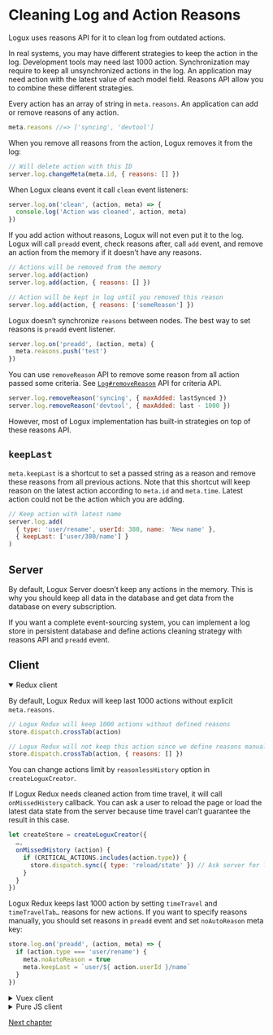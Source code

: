 # Cleaning Log and Action Reasons

Logux uses reasons API for it to clean log from outdated actions.

In real systems, you may have different strategies to keep the action in the log. Development tools may need last 1000 action. Synchronization may require to keep all unsynchronized actions in the log. An application may need action with the latest value of each model field. Reasons API allow you to combine these different strategies.

Every action has an array of string in `meta.reasons`. An application can add or remove reasons of any action.

```js
meta.reasons //=> ['syncing', 'devtool']
```

When you remove all reasons from the action, Logux removes it from the log:

```js
// Will delete action with this ID
server.log.changeMeta(meta.id, { reasons: [] })
```

When Logux cleans event it call `clean` event listeners:

```js
server.log.on('clean', (action, meta) => {
  console.log('Action was cleaned', action, meta)
})
```

If you add action without reasons, Logux will not even put it to the log. Logux will call `preadd` event, check reasons after, call `add` event, and remove an action from the memory if it doesn’t have any reasons.

```js
// Actions will be removed from the memory
server.log.add(action)
server.log.add(action, { reasons: [] })

// Action will be kept in log until you removed this reason
server.log.add(action, { reasons: ['someReason'] })
```

Logux doesn’t synchronize `reasons` between nodes. The best way to set reasons is `preadd` event listener.

```js
server.log.on('preadd', (action, meta) {
  meta.reasons.push('test')
})
```

You can use `removeReason` API to remove some reason from all action passed some criteria. See [`Log#removeReason`](https://logux.io/redux-api/#log-removereason) API for criteria API.

```js
server.log.removeReason('syncing', { maxAdded: lastSynced })
server.log.removeReason('devtool', { maxAdded: last - 1000 })
```

However, most of Logux implementation has built-in strategies on top of these reasons API.


## `keepLast`

`meta.keepLast` is a shortcut to set a passed string as a reason and remove these reasons from all previous actions. Note that this shortcut will keep reason on the latest action according to `meta.id` and `meta.time`. Latest action could not be the action which you are adding.

```js
// Keep action with latest name
server.log.add(
  { type: 'user/rename', userId: 380, name: 'New name' },
  { keepLast: ['user/380/name'] }
)
```


## Server

By default, Logux Server doesn’t keep any actions in the memory. This is why you should keep all data in the database and get data from the database on every subscription.

If you want a complete event-sourcing system, you can implement a log store in persistent database and define actions cleaning strategy with reasons API and `preadd` event.

## Client

<details open><summary>Redux client</summary>

By default, Logux Redux will keep last 1000 actions without explicit `meta.reasons`.

```js
// Logux Redux will keep 1000 actions without defined reasons
store.dispatch.crossTab(action)

// Logux Redux will not keep this action since we define reasons manually
store.dispatch.crossTab(action, { reasons: [] })
```

You can change actions limit by `reasonlessHistory` option in `createLoguxCreator`.

If Logux Redux needs cleaned action from time travel, it will call `onMissedHistory` callback. You can ask a user to reload the page or load the latest data state from the server because time travel can’t guarantee the result in this case.

```js
let createStore = createLoguxCreator({
  …,
  onMissedHistory (action) {
    if (CRITICAL_ACTIONS.includes(action.type)) {
      store.dispatch.sync({ type: 'reload/state' }) // Ask server for latest state
    }
  }
})
```

Logux Redux keeps last 1000 action by setting `timeTravel` and `timeTravelTab…` reasons for new actions. If you want to specify reasons manually, you should set reasons in `preadd` event and set `noAutoReason` meta key:

```js
store.log.on('preadd', (action, meta) => {
  if (action.type === 'user/rename') {
    meta.noAutoReason = true
    meta.keepLast = `user/${ action.userId }/name`
  }
})
```

</details>
<details><summary>Vuex client</summary>

By default, Logux Vuex will keep last 1000 actions without explicit `meta.reasons`.

```js
// Logux Vuex will keep 1000 actions without defined reasons
store.commit.crossTab(action)

// Logux Vuex will not keep this action since we define reasons manually
store.commit.crossTab(action, { reasons: [] })
```

You can change actions limit by `reasonlessHistory` option in `createLogux`.

If Logux Vuex needs cleaned action from time travel, it will call `onMissedHistory` callback. You can ask a user to reload the page or load the latest data state from the server because time travel can’t guarantee the result in this case.

```js
let Logux = createLogux({
  …,
  onMissedHistory (action) {
    if (CRITICAL_ACTIONS.includes(action.type)) {
      store.commit.sync({ type: 'reload/state' }) // Ask server for latest state
    }
  }
})
```

Logux Vuex keeps last 1000 action by setting `timeTravel` and `timeTravelTab…` reasons for new actions. If you want to specify reasons manually, you should set reasons in `preadd` event and set `noAutoReason` meta key:

```js
store.log.on('preadd', (action, meta) => {
  if (action.type === 'user/rename') {
    meta.noAutoReason = true
    meta.keepLast = `user/${ action.userId }/name`
  }
})
```

</details>
<details><summary>Pure JS client</summary>

By default, Logux Client keeps actions with `meta.sync`, which was not synchronized yet.

Logux Client is low-level API. If you do not want to have a deal with complicated reasons API, Logux Redux or Logux Vuex is a better option.

</details>

[Next chapter](./subprotocol.md)
